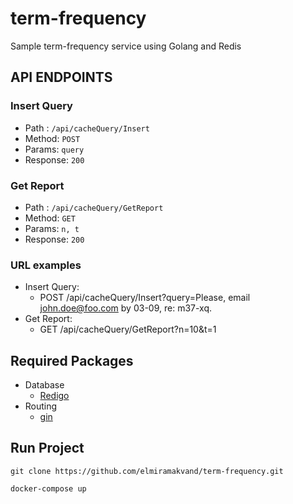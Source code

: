 # term-frequency
Sample term-frequency service using Golang and Redis

## API ENDPOINTS

### Insert Query
- Path : `/api/cacheQuery/Insert`
- Method: `POST`
- Params: `query`
- Response: `200`

### Get Report
- Path : `/api/cacheQuery/GetReport`
- Method: `GET`
- Params: `n, t`
- Response: `200`

### URL examples
* Insert Query:
    * POST /api/cacheQuery/Insert?query=Please, email john.doe@foo.com by 03-09, re: m37-xq.
* Get Report:
    * GET /api/cacheQuery/GetReport?n=10&t=1

## Required Packages
- Database
    * [Redigo](https://github.com/gomodule/redigo)
- Routing
    * [gin](https://github.com/gin-gonic/gin)

## Run Project

```
git clone https://github.com/elmiramakvand/term-frequency.git

docker-compose up
```
